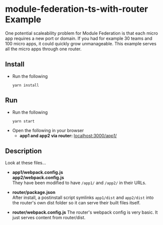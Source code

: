 # module-federation-ts-with-router Example

One potential scaleability problem for Module Federation is that each micro app requires a new port or domain. If you had for example 30 teams and 100 micro apps, it could quickly grow unmanageable. This example serves all the micro apps through one router.  

## Install

- Run the following 
  ```
  yarn install
  ```

## Run

- Run the following  
  ```
  yarn start
  ```
- Open the following in your browser
  - **app1 and app2 via router:** [localhost:3000/app1/](http://localhost:3000/app1/)

## Description 

Look at these files...  
- **app1/webpack.config.js**  
  **app2/webpack.config.js**   
  They have been modified to have `/app1/` and `/app2/` in their URLs.  

- **router/package.json**  
  After install, a postinstall script symlinks `app1/dist` and `app2/dist` into the router's own dist folder so it can serve their built files itself.  

- **router/webpack.config.js**
  The router's webpack config is very basic. It just serves content from router/dist.  
